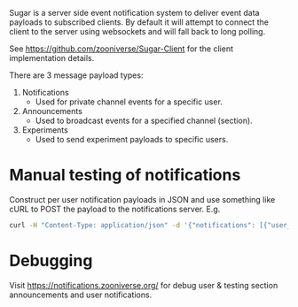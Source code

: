 Sugar is a server side event notification system to deliver event data payloads to subscribed clients. 
By default it will attempt to connect the client to the server using websockets and will fall back to long polling. 

See https://github.com/zooniverse/Sugar-Client for the client implementation details.

There are 3 message payload types:
1. Notifications
    + Used for private channel events for a specific user.
0. Announcements
    + Used to broadcast events for a specified channel (section).
0. Experiments
    + Used to send experiment payloads to specific users.

# Manual testing of notifications
Construct per user notification payloads in JSON and use something like cURL to POST the payload to the notifications server. 
E.g.
``` bash
curl -H "Content-Type: application/json" -d '{"notifications": [{"user_id": "1", "message": "manual test from curl", "url": "test", "section": "zooniverse", "delivered": "false"}]}' https://basic:auth@notifications-staging.zooniverse.org/notify
```

# Debugging
Visit https://notifications.zooniverse.org/ for debug user & testing section announcements and user notifications.
